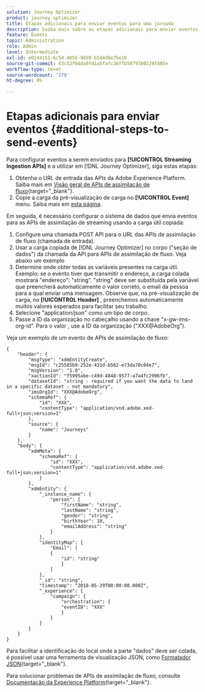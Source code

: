 ```yaml
---
solution: Journey Optimizer
product: journey optimizer
title: Etapas adicionais para enviar eventos para uma jornada
description: Saiba mais sobre as etapas adicionais para enviar eventos a uma jornada
feature: Events
topic: Administration
role: Admin
level: Intermediate
exl-id: e0144151-6c54-4656-9650-b544d8e7be16
source-git-commit: 63c52f04da9fd1a5fafc36ffb5079380229f885e
workflow-type: tm+mt
source-wordcount: '279'
ht-degree: 0%

---
```


# Etapas adicionais para enviar eventos {#additional-steps-to-send-events}

Para configurar eventos a serem enviados para **[!UICONTROL Streaming Ingestion APIs]** e a utilizar em [!DNL Journey Optimizer], siga estas etapas:

1. Obtenha o URL de entrada das APIs da Adobe Experience Platform. Saiba mais em [Visão geral de APIs de assimilação de fluxo](https://experienceleague.adobe.com/docs/experience-platform/ingestion/streaming/overview.html){target=&quot;_blank&quot;}.
1. Copie a carga da pré-visualização de carga no **[!UICONTROL Event]** menu. Saiba mais em [esta página](../event/about-creating.md#define-the-payload-fields).

Em seguida, é necessário configurar o sistema de dados que envia eventos para as APIs de assimilação de streaming usando a carga útil copiada:

1. Configure uma chamada POST API para o URL das APIs de assimilação de fluxo (chamada de entrada).
1. Usar a carga copiada de [!DNL Journey Optimizer] no corpo (&quot;seção de dados&quot;) da chamada da API para APIs de assimilação de fluxo. Veja abaixo um exemplo
1. Determine onde obter todas as variáveis presentes na carga útil. Exemplo: se o evento tiver que transmitir o endereço, a carga colada mostrará &quot;endereço&quot;: &quot;string&quot;. &quot;string&quot; deve ser substituída pela variável que preencherá automaticamente o valor correto, o email da pessoa para a qual enviar uma mensagem. Observe que, na pré-visualização de carga, no **[!UICONTROL Header]** , preenchemos automaticamente muitos valores esperados para facilitar seu trabalho.
1. Selecione &quot;application/json&quot; como um tipo de corpo.
1. Passe a ID da organização no cabeçalho usando a chave &quot;x-gw-ims-org-id&quot;. Para o valor , use a ID da organização (&quot;XXX@AdobeOrg&quot;).

Veja um exemplo de um evento de APIs de assimilação de fluxo:

```
{
    "header": {
        "msgType": "xdmEntityCreate",
        "msgId": "c25585b9-252e-431d-b562-e73da70c04e7",
        "msgVersion": "1.0",
        "xactionId": "f5995abe-c49d-4848-9577-a7a4fc2996fb",
        "datasetId": "string - required if you want the data to land in a specific dataset - not mandatory",
        "imsOrgId": "XXX@AdobeOrg",
        "schemaRef": {
            "id": "XXX",
            "contentType": "application/vnd.adobe.xed-full+json;version=1"
        },
        "source": {
            "name": "Journeys"
        }
    },
    "body": {
        "xdmMeta": {
            "schemaRef": {
                "id": "XXX",
                "contentType": "application/vnd.adobe.xed-full+json;version=1"
            }
        },
        "xdmEntity": {
            "_instance_name": {
                "person": {
                    "firstName": "string",
                    "lastName": "string",
                    "gender": "string",
                    "birthYear": 10,
                    "emailAddress": "string"
                }
            },
            "identityMap": {
                "Email": [
                {
                    "id": "string"
                    }
                ]
            },
            "_id": "string",
            "timestamp": "2018-05-29T00:00:00.000Z",
            "_experience": {
                "campaign": {
                    "orchestration": {
                    "eventID": "XXX"
                    }
                }
            }
        }
    }
}
```

Para facilitar a identificação do local onde a parte &quot;dados&quot; deve ser colada, é possível usar uma ferramenta de visualização JSON, como [Formatador JSON](https://jsonformatter.curiousconcept.com){target=&quot;_blank&quot;}.

Para solucionar problemas de APIs de assimilação de fluxo, consulte [Documentação da Experience Platform](https://experienceleague.adobe.com/docs/experience-platform/ingestion/streaming/troubleshooting.html){target=&quot;_blank&quot;}.
